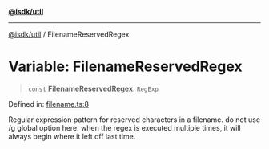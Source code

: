 [**@isdk/util**](../README.md)

***

[@isdk/util](../globals.md) / FilenameReservedRegex

# Variable: FilenameReservedRegex

> `const` **FilenameReservedRegex**: `RegExp`

Defined in: [filename.ts:8](https://github.com/isdk/util.js/blob/4a17f40c6487cc8186e888c58b4e6268f4dcb357/src/filename.ts#L8)

Regular expression pattern for reserved characters in a filename.
do not use /g global option here: when the regex is executed multiple times, it will always begin where it left off last time.
